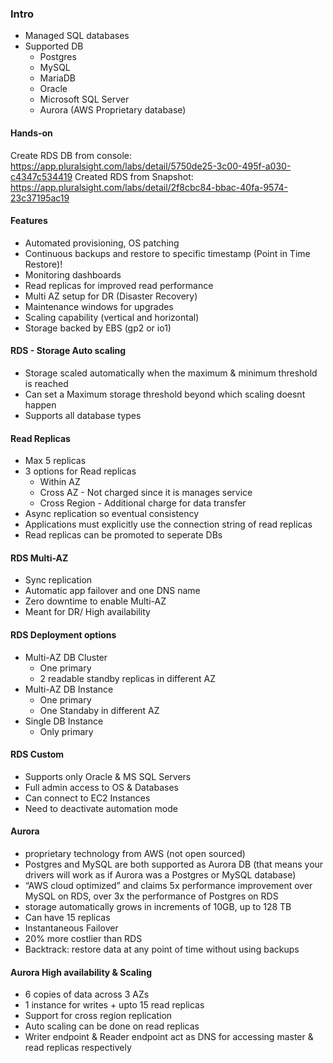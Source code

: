 ### Intro
- Managed SQL databases
- Supported DB
  - Postgres
  - MySQL
  - MariaDB
  - Oracle
  - Microsoft SQL Server
  - Aurora (AWS Proprietary database)

#### Hands-on
Create RDS DB from console: https://app.pluralsight.com/labs/detail/5750de25-3c00-495f-a030-c4347c534419
Created RDS from Snapshot: https://app.pluralsight.com/labs/detail/2f8cbc84-bbac-40fa-9574-23c37195ac19

#### Features
- Automated provisioning, OS patching
- Continuous backups and restore to specific timestamp (Point in Time Restore)!
- Monitoring dashboards
- Read replicas for improved read performance
- Multi AZ setup for DR (Disaster Recovery)
- Maintenance windows for upgrades
- Scaling capability (vertical and horizontal)
- Storage backed by EBS (gp2 or io1)

#### RDS - Storage Auto scaling
- Storage scaled automatically when the maximum & minimum threshold is reached
- Can set a Maximum storage threshold beyond which scaling doesnt happen
- Supports all database types

#### Read Replicas
- Max 5 replicas
- 3 options for Read replicas
  - Within AZ
  - Cross AZ - Not charged since it is manages service
  - Cross Region - Additional charge for data transfer
- Async replication so eventual consistency
- Applications must explicitly use the connection string of read replicas
- Read replicas can be promoted to seperate DBs

#### RDS Multi-AZ
- Sync replication
- Automatic app failover and one DNS name
- Zero downtime to enable Multi-AZ
- Meant for DR/ High availability

#### RDS Deployment options
- Multi-AZ DB Cluster
  - One primary
  - 2 readable standby replicas in different AZ 
- Multi-AZ DB Instance
  - One primary
  - One Standaby in different AZ
- Single DB Instance
  - Only primary

#### RDS Custom
- Supports only Oracle & MS SQL Servers
- Full admin access to OS & Databases
- Can connect to EC2 Instances
- Need to deactivate automation mode

#### Aurora
- proprietary technology from AWS (not open sourced)
- Postgres and MySQL are both supported as Aurora DB (that means your drivers will work as if Aurora was a Postgres or MySQL database)
- “AWS cloud optimized” and claims 5x performance improvement over MySQL on RDS, over 3x the performance of Postgres on RDS
- storage automatically grows in increments of 10GB, up to 128 TB
- Can have 15 replicas 
- Instantaneous Failover
- 20% more costlier than RDS
- Backtrack: restore data at any point of time without using backups

#### Aurora High availability & Scaling
- 6 copies of data across 3 AZs
- 1 instance for writes + upto 15 read replicas
- Support for cross region replication
- Auto scaling can be done on read replicas
- Writer endpoint & Reader endpoint act as DNS for accessing master & read replicas respectively
